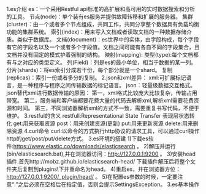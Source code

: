 1.es介绍
  es：一个采用Restful api标准的高扩展和高可用的实时数据搜索和分析的工具。
  节点(node)：单个装有es服务并提供故障转移和扩展的服务器。
  集群(cluster)：由一个或者多个节点组成，共同工作，共同分享整个数据具有负载均衡功能的集群系统。
  索引(index)：用来写入文档或者读取文档的一种数据存储介质。类似于数据库。
  文档(document)：es世界中的实体，由字段构成，每个字段有它的字段名以及一个或者多个字段值。文档之间可能有各自不同的字段集合，且文档并没有固定的模式护着强制的结构。
  映射(mapping):
  类型(type):每个文档都有与之对应的类型定义。
  列(Field)：列是es的最小单位，相当于数据的某一列。
  分片(shards)：将es索引分成若干份，每个部分就是一个shard。
  复制(replicas)：索引一份或者多分的复制。
2.json和xml差异：
  xml:可扩展标记语言，是一种程序与程序之间传输数据的标记语言。
  json：轻量级数据交互格式。
  json替代xml进行数据传输的原因：
  第一，xml格式比较庞大比较复杂，传输占用带宽。
  第二，服务端和客户端都要花费大量的代码去解析xml,解析xml需要花费资源和时间。
  第三，不同浏览器解析xml的方式不一致，需要重复书写代码，不便于维护。
3.restful的含义
  restfull:Representational State Transfer 表现层状态转化
  get:用来获取资源 post：用来创建资源(更新) put:用来更新资源  delete:用来删除资源
4.curl命令
  curl:以命令的方式执行http协议的请求工具，可以通过curl操作http的get/post/put/delete方式。
3.es环境的搭建
1)下载es软件:https://www.elastic.co/downloads/elasticsearch 。
2)解压并运行(bin/elasticsearch.bat),并在浏览器访问：http://127.0.0.1:9200 。
3)安装head插件.首先http://mobz.github.io/elasticsearch-head/ 下载插件解压后将整个文件夹后复制到plugins\下并重命名为head。
4)重启es，并在浏览器方位：http://127.0.0.1:9200/_plugin/head/ 。
5)在配置es参数的时候，一定要注意“:”之后必须在空格后在指定值，否则会提示SettingsException。
3.es基本操作